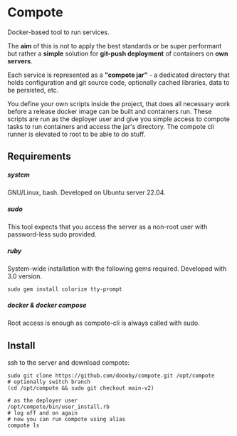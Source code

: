 # Compote
Docker-based tool to run services.

The **aim** of this is not to apply the best standards or be super performant but rather a **simple** solution for **git-push deployment** of containers on **own servers**.

Each service is represented as a **"compote jar"** - a dedicated directory that holds configuration and git source code, optionally cached libraries, data to be persisted, etc.

You define your own scripts inside the project, that does all necessary work before a release docker image can be built and containers run. These scripts are run as the deployer user and give you simple access to compote tasks to run containers and access the jar's directory. The compote cli runner is elevated to root to be able to do stuff.

## Requirements

##### system
GNU/Linux, bash. Developed on Ubuntu server 22.04.

##### sudo
This tool expects that you access the server as a non-root user with password-less sudo provided.

##### ruby
System-wide installation with the following gems required. Developed with 3.0 version.
```shell
sudo gem install colorize tty-prompt
```

##### docker & docker compose
Root access is enough as compote-cli is always called with sudo.

## Install

ssh to the server and download compote:
```shell
sudo git clone https://github.com/doooby/compote.git /opt/compote
# optionally switch branch
(cd /opt/compote && sudo git checkout main-v2)
```

```shell
# as the deployer user
/opt/compote/bin/user_install.rb
# log off and on again
# now you can run compote using alias
compote ls
```

